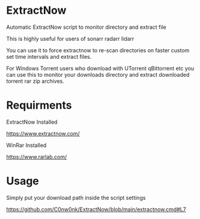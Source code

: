 # ExtractNow
Automatic ExtractNow script to monitor directory and extract file

This is highly useful for users of sonarr radarr lidarr

You can use it to force extractnow to re-scan directories on faster custom set time intervals and extract files.

For Windows Torrent users who download with UTorrent qBittorrent etc you can use this to monitor your downloads directory and extract downloaded torrent rar zip archives.


# Requirments
ExtractNow Installed

https://www.extractnow.com/

WinRar Installed

https://www.rarlab.com/

# Usage

Simply put your download path inside the script settings

https://github.com/C0nw0nk/ExtractNow/blob/main/extractnow.cmd#L7

